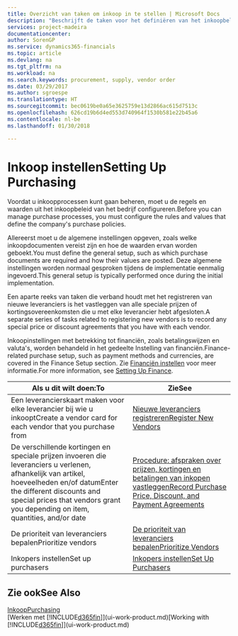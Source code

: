 ```yaml
---
title: Overzicht van taken om inkoop in te stellen | Microsoft Docs
description: "Beschrijft de taken voor het definiëren van het inkoopbeleid van uw bedrijf en het instellen van uw inkoopprocessen."
services: project-madeira
documentationcenter: 
author: SorenGP
ms.service: dynamics365-financials
ms.topic: article
ms.devlang: na
ms.tgt_pltfrm: na
ms.workload: na
ms.search.keywords: procurement, supply, vendor order
ms.date: 03/29/2017
ms.author: sgroespe
ms.translationtype: HT
ms.sourcegitcommit: bec0619be0a65e3625759e13d2866ac615d7513c
ms.openlocfilehash: 626cd19b6d4ed553d740964f1530b581e22b45a6
ms.contentlocale: nl-be
ms.lasthandoff: 01/30/2018

---
```

# <a name="setting-up-purchasing"></a><span data-ttu-id="99980-103">Inkoop instellen</span><span class="sxs-lookup"><span data-stu-id="99980-103">Setting Up Purchasing</span></span>
<span data-ttu-id="99980-104">Voordat u inkoopprocessen kunt gaan beheren, moet u de regels en waarden uit het inkoopbeleid van het bedrijf configureren.</span><span class="sxs-lookup"><span data-stu-id="99980-104">Before you can manage purchase processes, you must configure the rules and values that define the company's purchase policies.</span></span>

<span data-ttu-id="99980-105">Allereerst moet u de algemene instellingen opgeven, zoals welke inkoopdocumenten vereist zijn en hoe de waarden ervan worden geboekt.</span><span class="sxs-lookup"><span data-stu-id="99980-105">You must define the general setup, such as which purchase documents are required and how their values are posted.</span></span> <span data-ttu-id="99980-106">Deze algemene instellingen worden normaal gesproken tijdens de implementatie eenmalig ingevoerd.</span><span class="sxs-lookup"><span data-stu-id="99980-106">This general setup is typically performed once during the initial implementation.</span></span>

<span data-ttu-id="99980-107">Een aparte reeks van taken die verband houdt met het registreren van nieuwe leveranciers is het vastleggen van alle speciale prijzen of kortingsovereenkomsten die u met elke leverancier hebt afgesloten.</span><span class="sxs-lookup"><span data-stu-id="99980-107">A separate series of tasks related to registering new vendors is to record any special price or discount agreements that you have with each vendor.</span></span>

<span data-ttu-id="99980-108">Inkoopinstellingen met betrekking tot financiën, zoals betalingswijzen en valuta's, worden behandeld in het gedeelte Instelling van financiën.</span><span class="sxs-lookup"><span data-stu-id="99980-108">Finance-related purchase setup, such as payment methods and currencies, are covered in the Finance Setup section.</span></span> <span data-ttu-id="99980-109">Zie [Financiën instellen](finance-setup-finance.md) voor meer informatie.</span><span class="sxs-lookup"><span data-stu-id="99980-109">For more information, see [Setting Up Finance](finance-setup-finance.md).</span></span>

| <span data-ttu-id="99980-110">Als u dit wilt doen:</span><span class="sxs-lookup"><span data-stu-id="99980-110">To</span></span> | <span data-ttu-id="99980-111">Zie</span><span class="sxs-lookup"><span data-stu-id="99980-111">See</span></span> |
| --- | --- |
| <span data-ttu-id="99980-112">Een leverancierskaart maken voor elke leverancier bij wie u inkoopt</span><span class="sxs-lookup"><span data-stu-id="99980-112">Create a vendor card for each vendor that you purchase from</span></span>|[<span data-ttu-id="99980-113">Nieuwe leveranciers registreren</span><span class="sxs-lookup"><span data-stu-id="99980-113">Register New Vendors</span></span>](purchasing-how-register-new-vendors.md) |
| <span data-ttu-id="99980-114">De verschillende kortingen en speciale prijzen invoeren die leveranciers u verlenen, afhankelijk van artikel, hoeveelheden en/of datum</span><span class="sxs-lookup"><span data-stu-id="99980-114">Enter the different discounts and special prices that vendors grant you depending on item, quantities, and/or date</span></span> |[<span data-ttu-id="99980-115">Procedure: afspraken over prijzen, kortingen en betalingen van inkopen vastleggen</span><span class="sxs-lookup"><span data-stu-id="99980-115">Record Purchase Price, Discount, and Payment Agreements</span></span>](purchasing-how-record-purchase-price-discount-payment-agreements.md) |
| <span data-ttu-id="99980-116">De prioriteit van leveranciers bepalen</span><span class="sxs-lookup"><span data-stu-id="99980-116">Prioritize vendors</span></span> |[<span data-ttu-id="99980-117">De prioriteit van leveranciers bepalen</span><span class="sxs-lookup"><span data-stu-id="99980-117">Prioritize Vendors</span></span>](purchasing-how-prioritize-vendors.md) |
| <span data-ttu-id="99980-118">Inkopers instellen</span><span class="sxs-lookup"><span data-stu-id="99980-118">Set up purchasers</span></span> |[<span data-ttu-id="99980-119">Inkopers instellen</span><span class="sxs-lookup"><span data-stu-id="99980-119">Set Up Purchasers</span></span>](purchasing-how-setup-purchasers.md) |

## <a name="see-also"></a><span data-ttu-id="99980-120">Zie ook</span><span class="sxs-lookup"><span data-stu-id="99980-120">See Also</span></span>
[<span data-ttu-id="99980-121">Inkoop</span><span class="sxs-lookup"><span data-stu-id="99980-121">Purchasing</span></span>](purchasing-manage-purchasing.md)  
<span data-ttu-id="99980-122">[Werken met [!INCLUDE[d365fin](includes/d365fin_md.md)]](ui-work-product.md)</span><span class="sxs-lookup"><span data-stu-id="99980-122">[Working with [!INCLUDE[d365fin](includes/d365fin_md.md)]](ui-work-product.md)</span></span>

